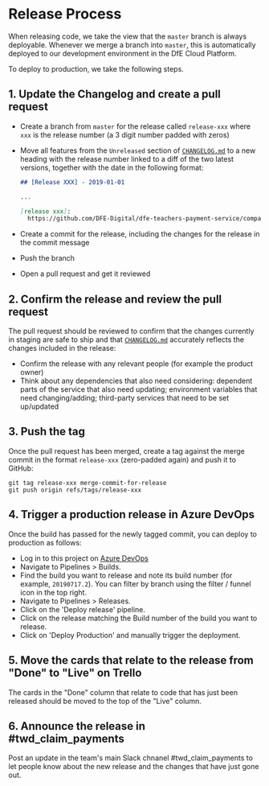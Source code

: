 # Release Process

When releasing code, we take the view that the `master` branch is always
deployable. Whenever we merge a branch into `master`, this is automatically
deployed to our development environment in the DfE Cloud Platform.

To deploy to production, we take the following steps.

## 1. Update the Changelog and create a pull request

- Create a branch from `master` for the release called `release-xxx` where `xxx`
  is the release number (a 3 digit number padded with zeros)
- Move all features from the `Unreleased` section of
  [`CHANGELOG.md`](../CHANGELOG.md) to a new heading with the release number
  linked to a diff of the two latest versions, together with the date in the
  following format:

  ```markdown
  ## [Release XXX] - 2019-01-01

  ...

  [release xxx]:
    https://github.com/DFE-Digital/dfe-teachers-payment-service/compare/previous-release...release-xxx
  ```

- Create a commit for the release, including the changes for the release in the
  commit message
- Push the branch
- Open a pull request and get it reviewed

## 2. Confirm the release and review the pull request

The pull request should be reviewed to confirm that the changes currently in
staging are safe to ship and that [`CHANGELOG.md`](../CHANGELOG.md) accurately
reflects the changes included in the release:

- Confirm the release with any relevant people (for example the product owner)
- Think about any dependencies that also need considering: dependent parts of
  the service that also need updating; environment variables that need
  changing/adding; third-party services that need to be set up/updated

## 3. Push the tag

Once the pull request has been merged, create a tag against the merge commit in
the format `release-xxx` (zero-padded again) and push it to GitHub:

```
git tag release-xxx merge-commit-for-release
git push origin refs/tags/release-xxx
```

## 4. Trigger a production release in Azure DevOps

Once the build has passed for the newly tagged commit, you can deploy to
production as follows:

- Log in to this project on [Azure DevOps](https://dfe-ssp.visualstudio.com/)
- Navigate to Pipelines > Builds.
- Find the build you want to release and note its build number (for example,
  `20190717.2`). You can filter by branch using the filter / funnel icon in the
  top right.
- Navigate to Pipelines > Releases.
- Click on the 'Deploy release' pipeline.
- Click on the release matching the Build number of the build you want to
  release.
- Click on 'Deploy Production' and manually trigger the deployment.

## 5. Move the cards that relate to the release from "Done" to "Live" on Trello

The cards in the "Done" column that relate to code that has just been released
should be moved to the top of the "Live" column.

## 6. Announce the release in #twd_claim_payments

Post an update in the team's main Slack chnanel #twd_claim_payments to let
people know about the new release and the changes that have just gone out.
